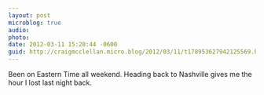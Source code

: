 ```yaml
---
layout: post
microblog: true
audio: 
photo: 
date: 2012-03-11 15:20:44 -0600
guid: http://craigmcclellan.micro.blog/2012/03/11/t178953627942125569.html
---
```

Been on Eastern Time all weekend. Heading back to Nashville gives me the hour I lost last night back.
